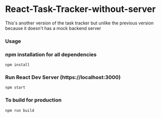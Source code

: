 # React-Task-Tracker-without-server

This's another version of the task tracker but unlike the previous version because it doesn't has a mock backend server


### Usage

### npm installation for all dependencies

```
npm install
```

### Run React Dev Server (https://localhost:3000)

```
npm start
```

### To build for production

```
npm run build
```
